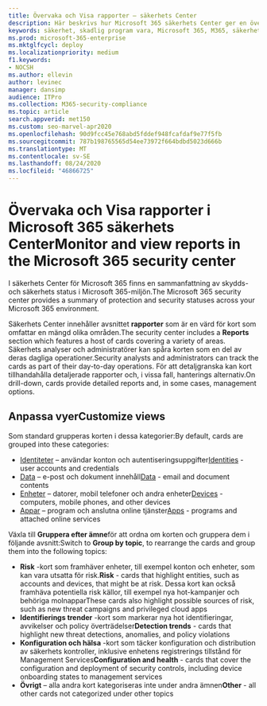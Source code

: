 ```yaml
---
title: Övervaka och Visa rapporter – säkerhets Center
description: Här beskrivs hur Microsoft 365 säkerhets Center ger en översikt över skydds-och säkerhets status.
keywords: säkerhet, skadlig program vara, Microsoft 365, M365, säkerhets Center, övervaka, rapport, status
ms.prod: microsoft-365-enterprise
ms.mktglfcycl: deploy
ms.localizationpriority: medium
f1.keywords:
- NOCSH
ms.author: ellevin
author: levinec
manager: dansimp
audience: ITPro
ms.collection: M365-security-compliance
ms.topic: article
search.appverid: met150
ms.custom: seo-marvel-apr2020
ms.openlocfilehash: 90d9fcc45e768abd5fddef948fcafdaf9e77f5fb
ms.sourcegitcommit: 787b198765565d54ee73972f664bdbd5023d666b
ms.translationtype: MT
ms.contentlocale: sv-SE
ms.lasthandoff: 08/24/2020
ms.locfileid: "46866725"
---
```

# <a name="monitor-and-view-reports-in-the-microsoft-365-security-center"></a><span data-ttu-id="ae756-104">Övervaka och Visa rapporter i Microsoft 365 säkerhets Center</span><span class="sxs-lookup"><span data-stu-id="ae756-104">Monitor and view reports in the Microsoft 365 security center</span></span>

<span data-ttu-id="ae756-105">I säkerhets Center för Microsoft 365 finns en sammanfattning av skydds-och säkerhets status i Microsoft 365-miljön.</span><span class="sxs-lookup"><span data-stu-id="ae756-105">The Microsoft 365 security center provides a summary of protection and security statuses across your Microsoft 365 environment.</span></span>

<span data-ttu-id="ae756-106">Säkerhets Center innehåller avsnittet **rapporter** som är en värd för kort som omfattar en mängd olika områden.</span><span class="sxs-lookup"><span data-stu-id="ae756-106">The security center includes a **Reports** section which features a host of cards covering a variety of areas.</span></span> <span data-ttu-id="ae756-107">Säkerhets analyser och administratörer kan spåra korten som en del av deras dagliga operationer.</span><span class="sxs-lookup"><span data-stu-id="ae756-107">Security analysts and administrators can track the cards as part of their day-to-day operations.</span></span> <span data-ttu-id="ae756-108">För att detaljgranska kan kort tillhandahålla detaljerade rapporter och, i vissa fall, hanterings alternativ.</span><span class="sxs-lookup"><span data-stu-id="ae756-108">On drill-down, cards provide detailed reports and, in some cases, management options.</span></span>

## <a name="customize-views"></a><span data-ttu-id="ae756-109">Anpassa vyer</span><span class="sxs-lookup"><span data-stu-id="ae756-109">Customize views</span></span>

<span data-ttu-id="ae756-110">Som standard grupperas korten i dessa kategorier:</span><span class="sxs-lookup"><span data-stu-id="ae756-110">By default, cards are grouped into these categories:</span></span>
  
* <span data-ttu-id="ae756-111">[Identiteter](monitor-and-report-identities.md) – användar konton och autentiseringsuppgifter</span><span class="sxs-lookup"><span data-stu-id="ae756-111">[Identities](monitor-and-report-identities.md) - user accounts and credentials</span></span>
* <span data-ttu-id="ae756-112">[Data](monitor-data.md) – e-post och dokument innehåll</span><span class="sxs-lookup"><span data-stu-id="ae756-112">[Data](monitor-data.md) - email and document contents</span></span>
* <span data-ttu-id="ae756-113">[Enheter](monitor-devices.md) – datorer, mobil telefoner och andra enheter</span><span class="sxs-lookup"><span data-stu-id="ae756-113">[Devices](monitor-devices.md) - computers, mobile phones, and other devices</span></span>
* <span data-ttu-id="ae756-114">[Appar](monitor-apps.md) – program och anslutna online tjänster</span><span class="sxs-lookup"><span data-stu-id="ae756-114">[Apps](monitor-apps.md) - programs and attached online services</span></span>

<span data-ttu-id="ae756-115">Växla till **Gruppera efter ämne**för att ordna om korten och gruppera dem i följande avsnitt:</span><span class="sxs-lookup"><span data-stu-id="ae756-115">Switch to **Group by topic**, to rearrange the cards and group them into the following topics:</span></span>

* <span data-ttu-id="ae756-116">**Risk** -kort som framhäver enheter, till exempel konton och enheter, som kan vara utsatta för risk.</span><span class="sxs-lookup"><span data-stu-id="ae756-116">**Risk** - cards that highlight entities, such as accounts and devices, that might be at risk.</span></span> <span data-ttu-id="ae756-117">Dessa kort kan också framhäva potentiella risk källor, till exempel nya hot-kampanjer och behöriga molnappar</span><span class="sxs-lookup"><span data-stu-id="ae756-117">These cards also highlight possible sources of risk, such as new threat campaigns and privileged cloud apps</span></span>  
* <span data-ttu-id="ae756-118">**Identifierings trender** -kort som markerar nya hot identifieringar, avvikelser och policy överträdelser</span><span class="sxs-lookup"><span data-stu-id="ae756-118">**Detection trends** - cards that highlight new threat detections, anomalies, and policy violations</span></span>
* <span data-ttu-id="ae756-119">**Konfiguration och hälsa** -kort som täcker konfiguration och distribution av säkerhets kontroller, inklusive enhetens registrerings tillstånd för Management Services</span><span class="sxs-lookup"><span data-stu-id="ae756-119">**Configuration and health** - cards that cover the configuration and deployment of security controls, including device onboarding states to management services</span></span>
* <span data-ttu-id="ae756-120">**Övrigt** – alla andra kort kategoriseras inte under andra ämnen</span><span class="sxs-lookup"><span data-stu-id="ae756-120">**Other** - all other cards not categorized under other topics</span></span>
